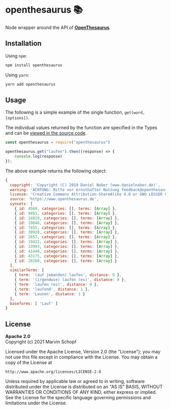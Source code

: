 # openthesaurus 📚
Node wrapper around the API of **[OpenThesaurus](https://www.openthesaurus.de/)**.

## Installation
Using `npm`:
```bash
npm install openthesaurus
```

Using `yarn`:
```bash
yarn add openthesaurus
```

## Usage
The following is a simple example of the single function, `get(word, [options])`.

The individual values returned by the function are specified in the Types and can be [viewed in the source code](https://github.com/marvinschopf/openthesaurus/blob/main/index.d.ts).

```javascript
const openthesaurus = require("openthesaurus")

openthesaurus.get("laufen").then((response) => {
    console.log(response)
});
```
The above example returns the following object:
```javascript
{
  copyright: 'Copyright (C) 2019 Daniel Naber (www.danielnaber.de)',
  warning: 'ACHTUNG: Bitte vor ernsthafter Nutzung feedback@openthesaurus.de kontaktieren, um bei API-Änderungen informiert zu werden',
  license: 'Creative Commons Attribution-ShareAlike 4.0 or GNU LESSER GENERAL PUBLIC LICENSE Version 2.1',
  source: 'https://www.openthesaurus.de',
  synsets: [
    { id: 4569, categories: [], terms: [Array] },
    { id: 9481, categories: [], terms: [Array] },
    { id: 14819, categories: [], terms: [Array] },
    { id: 19046, categories: [], terms: [Array] },
    { id: 7455, categories: [], terms: [Array] },
    { id: 30928, categories: [], terms: [Array] },
    { id: 2857, categories: [], terms: [Array] },
    { id: 19422, categories: [], terms: [Array] },
    { id: 33993, categories: [], terms: [Array] },
    { id: 41440, categories: [], terms: [Array] },
    { id: 43175, categories: [], terms: [Array] },
    { id: 28260, categories: [], terms: [Array] }
  ],
  similarTerms: [
    { term: '(auf jemanden) laufen', distance: 0 },
    { term: '(irgendwie) laufen (es)', distance: 0 },
    { term: 'laufen (es)', distance: 0 },
    { term: 'laufend', distance: 1 },
    { term: 'Launen', distance: 1 }
  ],
  baseforms: [ 'Lauf' ]
}
```

## License
**Apache 2.0**  
Copyright (c) 2021 Marvin Schopf  

Licensed under the Apache License, Version 2.0 (the "License");
you may not use this file except in compliance with the License.
You may obtain a copy of the License at  

    http://www.apache.org/licenses/LICENSE-2.0  

Unless required by applicable law or agreed to in writing, software
distributed under the License is distributed on an "AS IS" BASIS,
WITHOUT WARRANTIES OR CONDITIONS OF ANY KIND, either express or implied.
See the License for the specific language governing permissions and
limitations under the License.  